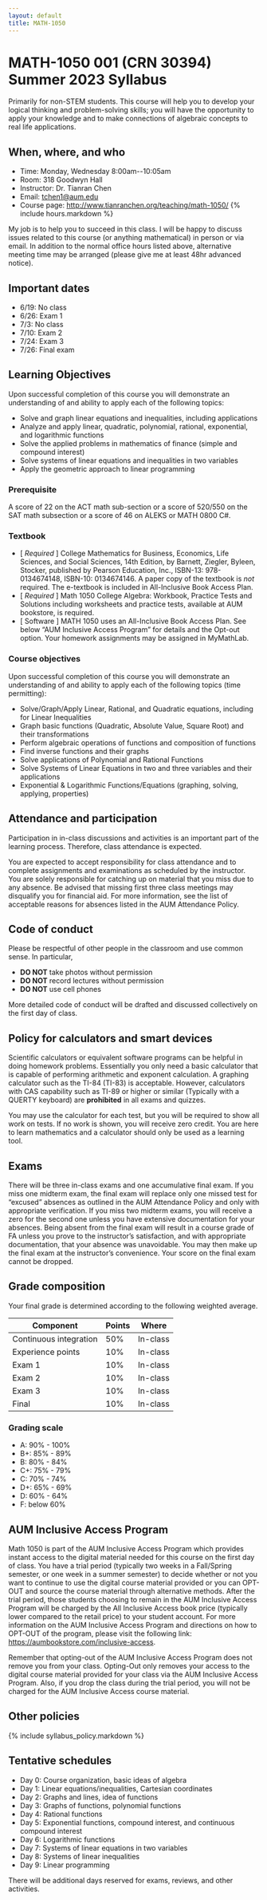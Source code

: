 ```yaml
---
layout: default
title: MATH-1050
---
```


# MATH-1050 001 (CRN 30394) Summer 2023 Syllabus

Primarily for non-STEM students.
This course will help you to develop your
logical thinking and problem-solving skills;
you will have the opportunity to apply your knowledge
and to make connections of algebraic concepts to real life applications.

## When, where, and who

* Time: Monday, Wednesday 8:00am--10:05am
* Room: 318 Goodwyn Hall
* Instructor: Dr. Tianran Chen
* Email: <tchen1@aum.edu>
* Course page: <http://www.tianranchen.org/teaching/math-1050/>
{% include hours.markdown %}

My job is to help you to succeed in this class.
I will be happy to discuss issues related to this course
(or anything mathematical) in person or via email.
In addition to the normal office hours listed above,
alternative meeting time may be arranged
(please give me at least 48hr advanced notice).

## Important dates

* 6/19: No class
* 6/26: Exam 1
* 7/3:  No class
* 7/10: Exam 2
* 7/24: Exam 3
* 7/26: Final exam

## Learning Objectives

Upon successful completion of this course you
will demonstrate an understanding of and ability to
apply each of the following topics:

* Solve and graph linear equations and inequalities, including applications
* Analyze and apply linear, quadratic, polynomial, rational, exponential, and logarithmic functions
* Solve the applied problems in mathematics of finance (simple and compound interest)
* Solve systems of linear equations and inequalities in two variables
* Apply the geometric approach to linear programming

### Prerequisite

A score of 22 on the ACT math sub-section or a score of 520/550 on the SAT math subsection or a score of 46 on ALEKS or MATH 0800 C#.

### Textbook

* [ *Required* ]
  College Mathematics for Business, Economics, Life Sciences, and Social Sciences,
  14th Edition,
  by Barnett, Ziegler, Byleen, Stocker,
  published by Pearson Education, Inc.,
  ISBN-13: 978-0134674148,
  ISBN-10: 0134674146.
  A paper copy of the textbook is _not_ required.
  The e-textbook is included in All-Inclusive Book Access Plan.
* [ *Required* ]
  Math 1050 College Algebra:
  Workbook, Practice Tests and Solutions
  including worksheets and practice tests,
  available at AUM bookstore, is required.
* [ Software ]
  MATH 1050 uses an All-Inclusive Book Access Plan.
  See below “AUM Inclusive Access Program” for details
  and the Opt-out option.
  Your homework assignments may be assigned in MyMathLab.

### Course objectives

Upon successful completion of this course you will
demonstrate an understanding of and ability to apply
each of the following topics (time permitting):

* Solve/Graph/Apply Linear, Rational, and Quadratic equations, including for Linear Inequalities
* Graph basic functions (Quadratic, Absolute Value, Square Root) and their transformations
* Perform algebraic operations of functions and composition of functions
* Find inverse functions and their graphs
* Solve applications of Polynomial and Rational Functions
* Solve Systems of Linear Equations in two and three variables and their applications
* Exponential & Logarithmic Functions/Equations (graphing, solving, applying, properties)

## Attendance and participation

Participation in in-class discussions and activities is an important part
of the learning process.
Therefore, class attendance is expected.

<!-- Attendance will be taken at each class meeting.
A student is considered to be absent if they come in after attendance has been taken or leave more than five minutes early.   Perfect or near-perfect class attendance is important for students to gain and demonstrate competency in course concepts and skills. -->
You are expected to accept responsibility for class attendance
and to complete assignments and examinations as scheduled by the instructor.
You are solely responsible for catching up on material that
you miss due to any absence.
Be advised that missing first three class meetings
may disqualify you for financial aid.
For more information, see the list of acceptable reasons
for absences listed in the AUM Attendance Policy.

<!-- _Students missing 6 or more classes without an approved excuse
will receive an F grade_. -->
<!-- The AUM Attendance Policy is as follows.
Absences must be justified with an official written excuse.

1. official university events with excuses provided in advance by the head of the University unit involved (e.g. for intercollegiate athletic matches, required academic events/academic travel)
2. student illness/medical emergency or medical emergency for member of student’s immediate family
3. death of a member of student’s immediate family
4. military orders (notification should occur prior to the absence)
5. jury duty or court subpoena (notification should occur prior to the absence)
6. religious holiday (notification should occur prior to the absence)
7. weather emergencies or perilous driving conditions (with notification if feasible) -->

## Code of conduct

Please be respectful of other people in the classroom and use common sense.
In particular,

* __DO NOT__ take photos without permission
* __DO NOT__ record lectures without permission
* __DO NOT__ use cell phones

More detailed code of conduct will be drafted and discussed
collectively on the first day of class.

## Policy for calculators and smart devices

Scientific calculators or equivalent software programs can be helpful in
doing homework problems.
Essentially you only need a basic calculator that is capable of performing arithmetic and exponent calculation.
A graphing calculator such as the TI-84 (TI-83) is acceptable.
However, calculators with CAS capability such as TI-89 or higher or similar 
(Typically with a QUERTY keyboard) are __prohibited__ in all exams and quizzes.
<!-- Please bring the calculator to all class meetings and exams. -->
You may use the calculator for each test, but you will be required to show all work on tests.
If no work is shown, you will receive zero credit.
You are here to learn mathematics and a calculator should
only be used as a learning tool.

<!-- ## Reading assignments

You are expected to read the book in preparation of each class meetings.
Reading assignments, i.e., sections (from the required textbook) are listed
on the Blackboard system. -->
<!-- The reading assignments are to be completed _before_ each class meeting. -->

<!-- ### Reading tests

After reading the textbook, you need to complete a short reading test
through the Blackboard system.
__No late submission will be accepted__.
However, a missing reading test may be excused if valid reasons
(military assignments, medical issues, family emergency, etc)
and _proper documentation_ are provided _in advance_.
Otherwise, a missing reading test receives a score of zero.
It is recommended that you finish the reading test at least a few days
before the due date.

Each reading test allows multiple attempts.
Please see the test descriptions on the Blackboard system for detail. -->

<!-- ### Concept tests

You will complete short online tests on the Blackboard system
that are designed to test your overall understanding of the subject.
All concepts tests are due on the last day of classes,
and __no late submission will be accepted__.
However, it is strongly recommended that you complete them as early as possible. -->

<!-- ### Quizzes

Short in-class quizzes, designed to test our understanding of the material,
will be given at beginning of each class meetings.
These quizzes will be a major part of your course grade.
Since the solutions will be released on the same day,
__no makeup quiz will be offered__.
However, a missing quiz may be excused if valid reasons
(official university events, illness or medical emergencies,
death of immediate family, military orders, jury duty,
religious holidays, or extreme weather conditions)
and _proper documentation_ are provided (preferably _in advance_).
Otherwise, a missing quiz receives a score of _zero_. -->

<!-- ### In-class worksheets

In-class practice is a crucially important component of the learning process
since this course focuses on actual programming skills.
Your in-class worksheets will be _collected and graded_. -->

<!-- ### Homework assignments

Homework problems are more complicated problems that will
guide you to gain deeper understanding of the material we learn in class.
Homework problems are listed on our Blackboard system.
The submission procedures are outlined in the listings.
__No late homework submission will be accepted__
However, a missing homework assignment may be excused if valid reasons
(military assignments, medical issues, family emergency, etc)
and _proper documentation_ are provided _in advance_.
Otherwise, a missing homework assignment receives a score of zero. -->

<!-- ### Final exam
The final exam is scheduled at 10:45am -- 12:00pm May 2nd. -->

## Exams

There will be three in-class exams and one accumulative final exam.
If you miss one midterm exam, the final exam will replace only one missed test for “excused” absences as outlined in the AUM Attendance Policy and only with appropriate verification.  If you miss two midterm exams, you will receive a zero for the second one unless you have extensive documentation for your absences. Being absent from the final exam will result in a course grade of FA unless you prove to the instructor’s satisfaction, and with appropriate documentation, that your absence was unavoidable.  You may then make up the final exam at the instructor’s convenience.  Your score on the final exam cannot be dropped.  

##  <a name="grade"></a> Grade composition
Your final grade is determined according to the following
weighted average.

| Component              | Points | Where    |
|------------------------|--------|----------|
| Continuous integration | 50%    | In-class |
| Experience points      | 10%    | In-class |
| Exam 1                 | 10%    | In-class |
| Exam 2                 | 10%    | In-class |
| Exam 3                 | 10%    | In-class |
| Final                  | 10%    | In-class |

### Grading scale

* A:  90% - 100%
* B+: 85% - 89%
* B:  80% - 84%
* C+: 75% - 79%
* C:  70% - 74%
* D+: 65% - 69%
* D:  60% - 64%
* F:  below 60%

## AUM Inclusive Access Program

Math 1050 is part of the AUM Inclusive Access Program which provides instant access to the digital material needed for this course on the first day of class. You have a trial period (typically two weeks in a Fall/Spring semester, or one week in a summer semester) to decide whether or not you want to continue to use the digital course material provided or you can OPT-OUT and source the course material through alternative methods. After the trial period, those students choosing to remain in the AUM Inclusive Access Program will be charged by the All Inclusive Access book price (typically lower compared to the retail price) to your student account. For more information on the AUM Inclusive Access Program and directions on how to OPT-OUT of the program, please visit the following link: https://aumbookstore.com/inclusive-access.

Remember that opting-out of the AUM Inclusive Access Program does not remove you from your class. Opting-Out only removes your access to the digital course material provided for your class via the AUM Inclusive Access Program. Also, if you drop the class during the trial period, you will not be charged for the AUM Inclusive Access course material.

## Other policies

{% include syllabus_policy.markdown %}

## Tentative schedules

* Day 0: Course organization, basic ideas of algebra
* Day 1: Linear equations/inequalities, Cartesian coordinates
* Day 2: Graphs and lines, idea of functions
* Day 3: Graphs of functions, polynomial functions
* Day 4: Rational functions
* Day 5: Exponential functions, compound interest, and continuous compound interest
* Day 6: Logarithmic functions
* Day 7: Systems of linear equations in two variables
* Day 8: Systems of linear inequalities
* Day 9: Linear programming

There will be additional days reserved for exams,
reviews, and other activities.